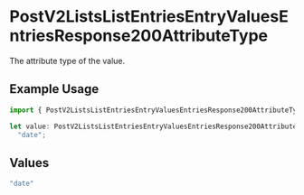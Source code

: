 # PostV2ListsListEntriesEntryValuesEntriesResponse200AttributeType

The attribute type of the value.

## Example Usage

```typescript
import { PostV2ListsListEntriesEntryValuesEntriesResponse200AttributeType } from "attio-js/models/operations";

let value: PostV2ListsListEntriesEntryValuesEntriesResponse200AttributeType =
  "date";
```

## Values

```typescript
"date"
```